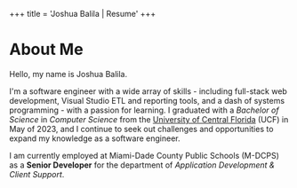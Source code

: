 +++
title = 'Joshua Balila | Resume'
+++

# About Me

Hello, my name is Joshua Balila.


I'm a software engineer with a wide array of skills - including full-stack web development, Visual Studio ETL and reporting tools, and a dash of systems programming -
with a passion for learning. I graduated with a <i>Bachelor of Science</i> in <i>Computer Science</i> from the <u>University of Central Florida</u> (UCF) in May of 2023,
and I continue to seek out challenges and opportunities to expand my knowledge as a software engineer.

I am currently employed at Miami-Dade County Public Schools (M-DCPS) as a **Senior Developer** for the department of *Application Development & Client Support*.

